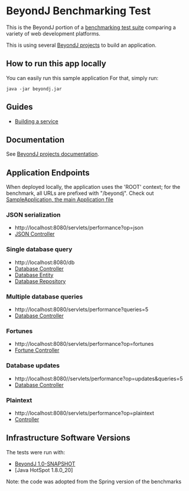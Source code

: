 # BeyondJ Benchmarking Test

This is the BeyondJ portion of a [benchmarking test suite](../) comparing a variety of web development platforms.

This is using several [BeyondJ projects](http://beyondj.com/dist/docs/README.html) to build an application.

## How to run this app locally

You can easily run this sample application 
For that, simply run:

    java -jar beyondj.jar

## Guides
* [Building a service](http://beyondj.com/dist/docs/README.html)

## Documentation
See [BeyondJ projects documentation](http://beyondj.com/dist/docs/README.html).

## Application Endpoints

When deployed locally, the application uses the 'ROOT' context; for the benchmark, all
URLs are prefixed with "/beyondj".
Check out [SampleApplication, the main Application file](src/main/java/com/techempower/beyondj/SampleApplication.java)

### JSON serialization

* http://localhost:8080/servlets/performance?op=json
* [JSON Controller](src/main/java/com/techempower/beyondj/web/HelloController.java)

### Single database query

* http://localhost:8080/db
* [Database Controller](src/main/java/com/techempower/beyondj/web/WorldDatabaseController.java)
* [Database Entity](src/main/java/com/techempower/beyondj/domain/World.java)
* [Database Repository](src/main/java/com/techempower/beyondj/service/WorldRepository.java)

### Multiple database queries

* http://localhost:8080/servlets/performance?queries=5
* [Database Controller](src/main/java/com/techempower/beyondj/web/WorldDatabaseController.java)

### Fortunes

* http://localhost:8080/servlets/performance?op=fortunes
* [Fortune Controller](src/main/java/com/techempower/beyondj/web/FortuneController.java)

### Database updates

* http://localhost:8080//servlets/performance?op=updates&queries=5
* [Database Controller](src/main/java/com/techempower/beyondj/web/WorldDatabaseController.java)

### Plaintext

* http://localhost:8080/servlets/performance?op=plaintext
* [Controller](src/main/java/com/techempower/beyondj/web/HelloController.java)


## Infrastructure Software Versions
The tests were run with:

* [BeyondJ 1.0-SNAPSHOT](http://beyondj.com/dist/docs/README.html)
* [Java HotSpot 1.8.0_20]


Note: the code was adopted from the Spring version of the benchmarks
